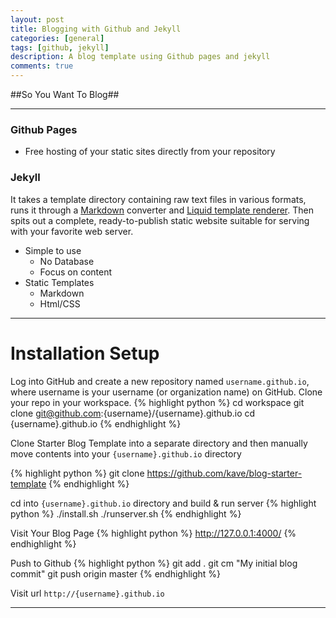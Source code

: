 ```yaml
---
layout: post
title: Blogging with Github and Jekyll
categories: [general]
tags: [github, jekyll]
description: A blog template using Github pages and jekyll
comments: true
---
```




##So You Want To Blog##


---------

### Github Pages ###
- Free hosting of your static sites directly from your repository

### Jekyll ###
It takes a template directory containing raw text files in various formats, runs it through a [Markdown](https://help.github.com/articles/markdown-basics/) converter and [Liquid template renderer](http://liquidmarkup.org/). Then spits out a complete, ready-to-publish static website suitable for serving with your favorite web server. 
- Simple to use
    - No Database
    - Focus on content
- Static Templates
    - Markdown
    - Html/CSS
 
---------
 
# Installation Setup # 
Log into GitHub and create a new repository named `username.github.io`, where username is your username (or organization name) on GitHub.
Clone your repo in your workspace.
{% highlight python %}
cd workspace
git clone git@github.com:{username}/{username}.github.io
cd {username}.github.io
{% endhighlight %}

Clone Starter Blog Template into a separate directory and then manually move contents into your `{username}.github.io` directory

{% highlight python %}
git clone https://github.com/kave/blog-starter-template
{% endhighlight %}

cd into `{username}.github.io` directory and build & run server
{% highlight python %}
./install.sh
./runserver.sh
{% endhighlight %}

Visit Your Blog Page
{% highlight python %}
http://127.0.0.1:4000/
{% endhighlight %}

Push to Github
{% highlight python %}
git add .
git cm "My initial blog commit"
git push origin master
{% endhighlight %}

Visit url `http://{username}.github.io`

----------
